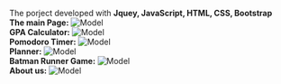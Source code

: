 The porject developed with **Jquey, JavaScript, HTML, CSS, Bootstrap**
<br /> **The main Page:**
![Model](./ScreenShoot/homepageSS.png)
<br /> **GPA Calculator:** 
![Model](./ScreenShoot/cgpaSS.png)
<br /> **Pomodoro Timer:** 
![Model](./ScreenShoot/pomodoroSS.png)
<br /> **Planner:** 
![Model](./ScreenShoot/todoListSS.png)
<br /> **Batman Runner Game:** 
![Model](./ScreenShoot/gameSS.png)
<br /> **About us:** 
![Model](./ScreenShoot/aboutSS.png)


